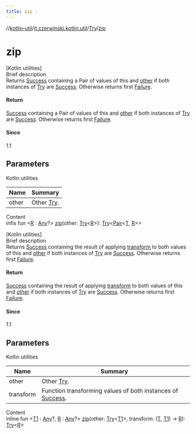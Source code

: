 ```yaml
---
title: zip -
---
```

//[kotlin-util](../../index.md)/[it.czerwinski.kotlin.util](../index.md)/[Try](index.md)/[zip](zip.md)



# zip  
[Kotlin utilities]  
Brief description  
Returns [Success](../-success/index.md) containing a Pair of values of this and [other](index.md) if both instances of [Try](index.md) are [Success](../-success/index.md). Otherwise returns first [Failure](../-failure/index.md).  
  


#### Return  
[Success](../-success/index.md) containing a Pair of values of this and [other](index.md) if both instances of [Try](index.md) are [Success](../-success/index.md). Otherwise returns first [Failure](../-failure/index.md).  
  


#### Since  
1.1  
  


## Parameters  
  
Kotlin utilities  
  
|  Name|  Summary| 
|---|---|
| other| Other [Try](index.md).
  
  
Content  
infix fun <[R](zip.md) : [Any](https://kotlinlang.org/api/latest/jvm/stdlib/kotlin/-any/index.html)?> [zip](zip.md)(other: [Try](index.md)<[R](zip.md)>): [Try](index.md)<[Pair](https://kotlinlang.org/api/latest/jvm/stdlib/kotlin/-pair/index.html)<[T](index.md), [R](zip.md)>>  


[Kotlin utilities]  
Brief description  
Returns [Success](../-success/index.md) containing the result of applying [transform]() to both values of this and [other](index.md) if both instances of [Try](index.md) are [Success](../-success/index.md). Otherwise returns first [Failure](../-failure/index.md).  
  


#### Return  
[Success](../-success/index.md) containing the result of applying [transform]() to both values of this and [other](index.md) if both instances of [Try](index.md) are [Success](../-success/index.md). Otherwise returns first [Failure](../-failure/index.md).  
  


#### Since  
1.1  
  


## Parameters  
  
Kotlin utilities  
  
|  Name|  Summary| 
|---|---|
| other| Other [Try](index.md).
| transform| Function transforming values of both instances of [Success](../-success/index.md).
  
  
Content  
inline fun <[T1](zip.md) : [Any](https://kotlinlang.org/api/latest/jvm/stdlib/kotlin/-any/index.html)?, [R](zip.md) : [Any](https://kotlinlang.org/api/latest/jvm/stdlib/kotlin/-any/index.html)?> [zip](zip.md)(other: [Try](index.md)<[T1](zip.md)>, transform: ([T](index.md), [T1](zip.md)) -> [R](zip.md)): [Try](index.md)<[R](zip.md)>  



